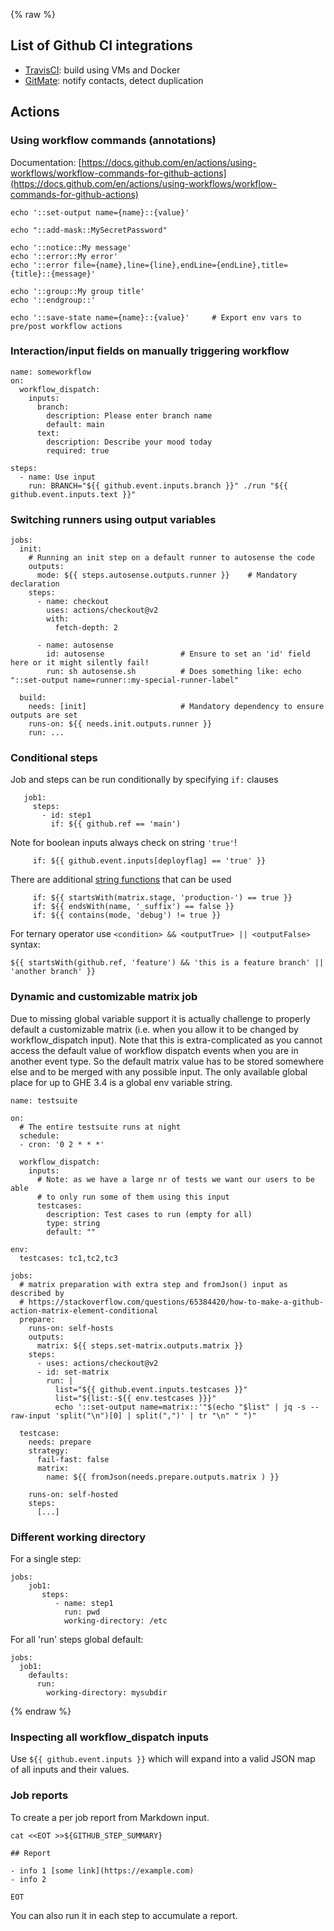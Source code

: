 {% raw %}

## List of Github CI integrations

- [TravisCI](travis-ci.org): build using VMs and Docker
- [GitMate](https://gitmate.io/home): notify contacts, detect duplication

## Actions

### Using workflow commands (annotations)

Documentation: [https://docs.github.com/en/actions/using-workflows/workflow-commands-for-github-actions](https://docs.github.com/en/actions/using-workflows/workflow-commands-for-github-actions)

    echo '::set-output name={name}::{value}'
    
    echo "::add-mask::MySecretPassword"

    echo '::notice::My message'
    echo '::error::My error'
    echo '::error file={name},line={line},endLine={endLine},title={title}::{message}'
    
    echo '::group::My group title'
    echo '::endgroup::'
    
    echo '::save-state name={name}::{value}'     # Export env vars to pre/post workflow actions

### Interaction/input fields on manually triggering workflow

    name: someworkflow
    on:
      workflow_dispatch:
        inputs:
          branch:
            description: Please enter branch name
            default: main
          text:
            description: Describe your mood today
            required: true
            
    steps:
      - name: Use input
        run: BRANCH="${{ github.event.inputs.branch }}" ./run "${{ github.event.inputs.text }}" 
            
### Switching runners using output variables

    jobs:
      init:
        # Running an init step on a default runner to autosense the code
        outputs:
          mode: ${{ steps.autosense.outputs.runner }}    # Mandatory declaration
        steps:
          - name: checkout
            uses: actions/checkout@v2
            with:
              fetch-depth: 2

          - name: autosense
            id: autosense                 # Ensure to set an 'id' field here or it might silently fail!
            run: sh autosense.sh          # Does something like: echo "::set-output name=runner::my-special-runner-label"

      build:
        needs: [init]                     # Mandatory dependency to ensure outputs are set
        runs-on: ${{ needs.init.outputs.runner }}
        run: ...

### Conditional steps 

Job and steps can be run conditionally by specifying `if:` clauses

       job1:
         steps:
           - id: step1
             if: ${{ github.ref == 'main')

Note for boolean inputs always check on string `'true'`!

         if: ${{ github.event.inputs[deployflag] == 'true' }}
         
There are additional [string functions](https://docs.github.com/en/actions/learn-github-actions/expressions) that can be used

         if: ${{ startsWith(matrix.stage, 'production-') == true }}
         if: ${{ endsWith(name, '_suffix') == false }}
         if: ${{ contains(mode, 'debug') != true }}

For ternary operator use `<condition> && <outputTrue> || <outputFalse>` syntax:

    ${{ startsWith(github.ref, 'feature') && 'this is a feature branch' || 'another branch' }}


### Dynamic and customizable matrix job

Due to missing global variable support it is actually challenge to properly default
a customizable matrix (i.e. when you allow it to be changed by workflow_dispatch input).
Note that this is extra-complicated as you cannot access the default value of workflow
dispatch events when you are in another event type. So the default matrix value has to 
be stored somewhere else and to be merged with any possible input. The only available
global place for up to GHE 3.4 is a global env variable string.


    name: testsuite
    
    on:
      # The entire testsuite runs at night
      schedule:
      - cron: '0 2 * * *'
      
      workflow_dispatch:
        inputs:
          # Note: as we have a large nr of tests we want our users to be able
          # to only run some of them using this input
          testcases:
            description: Test cases to run (empty for all)
            type: string
            default: ""

    env:
      testcases: tc1,tc2,tc3
            
    jobs:
      # matrix preparation with extra step and fromJson() input as described by
      # https://stackoverflow.com/questions/65384420/how-to-make-a-github-action-matrix-element-conditional
      prepare:
        runs-on: self-hosts
        outputs:
          matrix: ${{ steps.set-matrix.outputs.matrix }}
        steps:
          - uses: actions/checkout@v2
          - id: set-matrix
            run: |
              list="${{ github.event.inputs.testcases }}"
              list="${list:-${{ env.testcases }}}"
              echo '::set-output name=matrix::'"$(echo "$list" | jq -s --raw-input 'split("\n")[0] | split(",")' | tr "\n" " ")"

      testcase:  
        needs: prepare
        strategy:
          fail-fast: false
          matrix:
            name: ${{ fromJson(needs.prepare.outputs.matrix ) }}

        runs-on: self-hosted
        steps:
          [...]


### Different working directory 

For a single step:

    jobs:
        job1:
           steps:
              - name: step1
                run: pwd
                working-directory: /etc
                
For all 'run' steps global default:

    jobs:
      job1:
        defaults:
          run:
            working-directory: mysubdir

{% endraw %}

### Inspecting all workflow_dispatch inputs

Use `${{ github.event.inputs }}` which will expand into a valid JSON map of all inputs and their values.

### Job reports

To create a per job report from Markdown input.

    cat <<EOT >>${GITHUB_STEP_SUMMARY}
    
    ## Report 
    
    - info 1 [some link](https://example.com)
    - info 2
    
    EOT
    
You can also run it in each step to accumulate a report.
